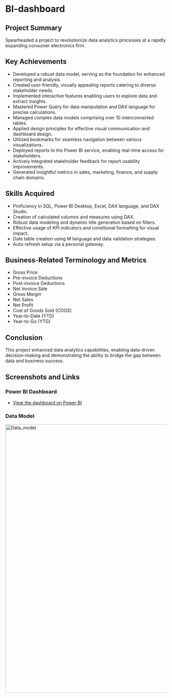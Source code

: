 # BI-dashboard

## Project Summary

Spearheaded a project to revolutionize data analytics processes at a rapidly expanding consumer electronics firm.

## Key Achievements

- Developed a robust data model, serving as the foundation for enhanced reporting and analysis.
- Created user-friendly, visually appealing reports catering to diverse stakeholder needs.
- Implemented interactive features enabling users to explore data and extract insights.
- Mastered Power Query for data manipulation and DAX language for precise calculations.
- Managed complex data models comprising over 10 interconnected tables.
- Applied design principles for effective visual communication and dashboard design.
- Utilized bookmarks for seamless navigation between various visualizations.
- Deployed reports to the Power BI service, enabling real-time access for stakeholders.
- Actively integrated stakeholder feedback for report usability improvements.
- Generated insightful metrics in sales, marketing, finance, and supply chain domains.

## Skills Acquired

- Proficiency in SQL, Power BI Desktop, Excel, DAX language, and DAX Studio.
- Creation of calculated columns and measures using DAX.
- Robust data modeling and dynamic title generation based on filters.
- Effective usage of KPI indicators and conditional formatting for visual impact.
- Date table creation using M language and data validation strategies.
- Auto-refresh setup via a personal gateway.

## Business-Related Terminology and Metrics

- Gross Price
- Pre-invoice Deductions
- Post-invoice Deductions
- Net Invoice Sale
- Gross Margin
- Net Sales
- Net Profit
- Cost of Goods Sold (COGS)
- Year-to-Date (YTD)
- Year-to-Go (YTG)

## Conclusion

This project enhanced data analytics capabilities, enabling data-driven decision-making and demonstrating the ability to bridge the gap between data and business success.

## Screenshots and Links

### Power BI Dashboard

- [View the dashboard on Power BI](https://app.powerbi.com/view?r=eyJrIjoiNWYyZTE2OGYtMzVmMy00MzE2LWE4ZmMtYjA3Y2I2OWVkNjYxIiwidCI6ImM2ZTU0OWIzLTVmNDUtNDAzMi1hYWU5LWQ0MjQ0ZGM1YjJjNCJ9)

### Data Model

<img width="838" alt="Data_model" src="https://github.com/vogulam2306/BI-dashboard/assets/59795274/db6d6ac6-7b7e-461e-8bdf-306c42cc97f5">




